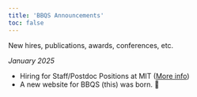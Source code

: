 ```yaml
---
title: 'BBQS Announcements'
toc: false
---
```


New hires, publications, awards, conferences, etc.

_January 2025_ <br>
- Hiring for Staff/Postdoc Positions at MIT ([More info](/job-board/mit-position-2025))
- A new website for BBQS (this) was born. 🎊